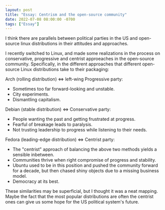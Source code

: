 ```yaml
---
layout: post
title: "Essay: Centrism and the open-source community"
date: 2022-07-08 08:00:00 -0700
tags: ["Essay"]
---
```


I think there are parallels between political parties in the US and open-source linux distributions in their attitudes and approaches.

I recently switched to Linux, and made some realizations in the process on conservative, progressive and centrist approeaches in the open-source community. Specifically, in the different approaches that different open-source Linux distributions take to their packaging:

Arch (rolling distribution) <=> left-wing Progressive party:

- Sometimes too far forward-looking and unstable.
- City experiments.
- Dismantling capitalism.

Debian (stable distribution) <=> Conservative party:

- People wanting the past and getting frustrated at progress.
- Fearful of breakage leads to paralysis.
- Not trusting leadership to progress while listening to their needs.

Fedora (leading-edge distribution) <=> Centrist party:

- The "centrist" approach of balancing the above two methods yields a sensible inbetween.
- Communities thrive when right compromise of progress and stability.
- Ubuntu used to be in this position and pushed the community forward for a decade, but then chased shiny objects due to a missing business model.
- Democracy at its best.

These similarities may be superficial, but I thought it was a neat mapping. Maybe the fact that the most popular distributions are often the centrist ones can give us some hope for the US political system's future.
